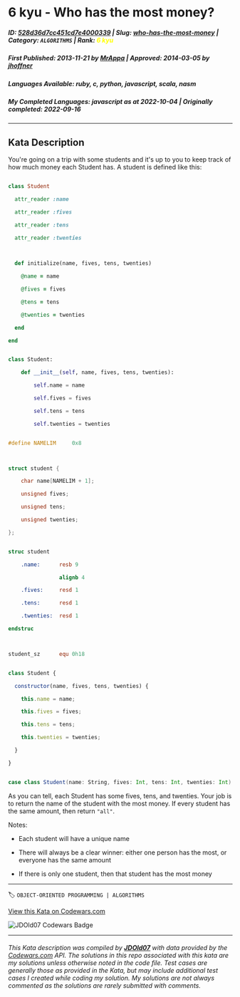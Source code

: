 # 6 kyu - Who has the most money?

##### **ID**: [528d36d7cc451cd7e4000339](https://www.codewars.com/kata/528d36d7cc451cd7e4000339) | **Slug**: [who-has-the-most-money](https://www.codewars.com/kata/528d36d7cc451cd7e4000339) | **Category**: `ALGORITHMS` | **Rank**: <span style="color:yellow">6 kyu</span>

##### **First Published**: 2013-11-21 ***by*** [MrAppa](https://www.codewars.com/users/MrAppa) | **Approved**: 2014-03-05 ***by*** [jhoffner](https://www.codewars.com/users/jhoffner)

##### **Languages Available**: ruby, c, python, javascript, scala, nasm

##### **My Completed Languages**: javascript ***as at*** 2022-10-04 | **Originally completed**: 2022-09-16

---

## Kata Description


You're going on a trip with some students and it's up to you to keep track of how much money each Student has. A student is defined like this:



```ruby

class Student

  attr_reader :name

  attr_reader :fives

  attr_reader :tens

  attr_reader :twenties

  

  def initialize(name, fives, tens, twenties)

    @name = name

    @fives = fives

    @tens = tens

    @twenties = twenties

  end

end

```

```python

class Student:

    def __init__(self, name, fives, tens, twenties):

        self.name = name

        self.fives = fives

        self.tens = tens

        self.twenties = twenties

```

```c

#define NAMELIM     0x8



struct student {

    char name[NAMELIM + 1];

    unsigned fives;

    unsigned tens;

    unsigned twenties;

};

```

```nasm

struc student

    .name:      resb 9

                alignb 4

    .fives:     resd 1

    .tens:      resd 1

    .twenties:  resd 1

endstruc



student_sz      equ 0h18

```

```javascript

class Student {

  constructor(name, fives, tens, twenties) {

    this.name = name;

    this.fives = fives;

    this.tens = tens;

    this.twenties = twenties;

  }

}

```

```scala

case class Student(name: String, fives: Int, tens: Int, twenties: Int)

```



As you can tell, each Student has some fives, tens, and twenties. Your job is to return the name of the student with the most money. If every student has the same amount, then return `"all"`.



Notes:

* Each student will have a unique name

* There will always be a clear winner: either one person has the most, or everyone has the same amount

* If there is only one student, then that student has the most money

---


🏷 `OBJECT-ORIENTED PROGRAMMING | ALGORITHMS`


[View this Kata on Codewars.com](https://www.codewars.com/kata/528d36d7cc451cd7e4000339)

![](https://www.codewars.com/users/jdold07/badges/large "JDOld07 Codewars Badge")

---

###### *This Kata description was compiled by [**JDOld07**](https://tpstech.dev) with data provided by the [Codewars.com](https://www.codewars.com) API.  The solutions in this repo associated with this kata are my solutions unless otherwise noted in the code file.  Test cases are generally those as provided in the Kata, but may include additional test cases I created while coding my solution.  My solutions are not always commented as the solutions are rarely submitted with comments.*
